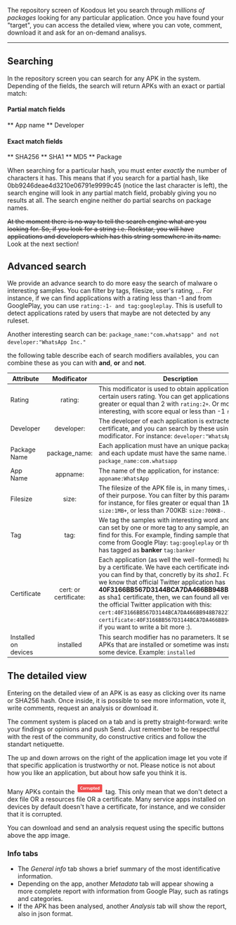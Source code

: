 The repository screen of Koodous let you search through _millions of packages_ looking for any particular application. Once you have found your "target", you can access the detailed view, where you can vote, comment, download it and ask for an on-demand analisys. 

***

## Searching

In the repository screen you can search for any APK in the system. Depending of the fields, the search will return APKs with an exact or partial match:

#### Partial match fields

** App name
** Developer

#### Exact match fields

** SHA256
** SHA1
** MD5
** Package

When searching for a particular hash, you must enter _exactly_ the number of characters it has. This means that if you search for a partial hash, like 0bb9246deae4d3210e06791e9999c45 (notice the last character is left), the search engine will look in any partial match field, probably giving you no results at all. The search engine neither do partial searchs on package names.

<del>At the moment there is no way to tell the search engine what are you looking for. So, if you look for a string i.e. Rockstar, you will have applications and developers which has this string somewhere in its name.</del> Look at the next section!

## Advanced search

We provide an advance search to do more easy the search of malware o interesting samples. You can filter by tags, filesize, user's rating, ... For instance, if we can find applications with a rating less than -1 and from GooglePlay, you can use ```rating:-1- and tag:googleplay```. This is usefull to detect applications rated by users that maybe are not detected by any ruleset.

Another interesting search can be: ```package_name:"com.whatsapp" and not developer:"WhatsApp Inc."```

the following table describe each of search modifiers availables, you can combine these as you can with **and**, **or** and **not**.

| Attribute | Modificator | Description |
| ------------- |:-------------:| ----- |
| Rating | rating: | This modificator is used to obtain application with certain users rating. You can get applications with score greater or equal than 2 with ```rating:2+```. Or more interesting, with score equal or less than -1 ```rating:-1-``` |
| Developer | developer: | The developer of each application is extracted from the certificate, and you can search by these using this modificator. For instance: ```developer:"WhatsApp Inc."``` |
| Package Name | package_name: | Each application must have an unique package name, and each update must have the same name. Example: ```package_name:com.whatsapp``` |
| App Name | appname: | The name of the application, for instance: ```appname:WhatsApp``` |
| Filesize | size: | The filesize of the APK file is, in many times, an indicator of their purpose. You can filter by this parameter with, for instance, for files greater or equal than 1MB: ```size:1MB+```, or less than 700KB: ```size:700KB-```. |
| Tag | tag: | We tag the samples with interesting word and each user can set by one or more tag to any sample, and you can find for this. For example, finding sample that we know come from Google Play: ```tag:googleplay``` or that any user has tagged as **banker** ```tag:banker``` |
| Certificate | cert: or certificate: | Each application (as well the well-formed) has signed by a certificate. We have each certificate indexed and you can find by that, concretly by its *sha1*. For instance, we know that official Twitter application has **40F3166BB567D3144BCA7DA466BB948B782270EA** as sha1 certificate, then, we can found all versions of the official Twitter application with this: ```cert:40F3166BB567D3144BCA7DA466BB948B782270EA``` or ```certificate:40F3166BB567D3144BCA7DA466BB948B782270EA``` if you want to write a bit more :).|
| Installed on devices | installed | This search modifier has no parameters. It search only APKs that are installed or sometime was installed in some device. Example: ```installed```|


## The detailed view

Entering on the detailed view of an APK is as easy as clicking over its name or SHA256 hash. Once inside, it is possible to see more information, vote it, write comments, request an analysis or download it.

The comment system is placed on a tab and is pretty straight-forward: write your findings or opinions and push Send. Just remember to be respectful with the rest of the community, do constructive critics and follow the standart netiquette. 

The up and down arrows on the right of the application image let you vote if that specific application is trustworthy or not. Please notice is not about how you like an application, but about how safe you think it is. 


Many APKs contain the ![Corrupted](../img/corrupted-tag.png) tag. This only mean that we don't detect a dex file OR a resources file OR a certificate. Many service apps installed on devices by default doesn't have a certificate, for instance, and we consider that it is corrupted.

You can download and send an analysis request using the specific buttons above the app image. 

### Info tabs

* The _General info_ tab shows a brief summary of the most identificative information. 
* Depending on the app, another _Metadata_ tab will appear showing a more complete report with information from Google Play, such as ratings and categories. 
* If the APK has been analysed, another _Analysis_ tab will show the report, also in json format. 

